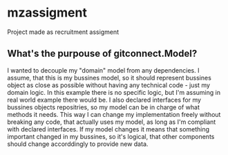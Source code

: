 # mzassigment
Project made as recruitment assigment

## What's the purpouse of gitconnect.Model?
I wanted to decouple my "domain" model from any dependencies. I assume, that this is my bussines model, so it should represent bussines object as close as possible without having any technical code - just my domain logic. In this example there is no specific logic, but I'm assuming in real world example there would be. I also declared interfaces for my bussines objects repositries, so my model can be in charge of what methods it needs. This way I can change my implementation freely without breaking any code, that actually uses my model, as long as I'm compliant with declared interfaces. If my model changes it means that something important changed in my bussines, so it's logical, that other components should change accorddingly to provide new data. 
